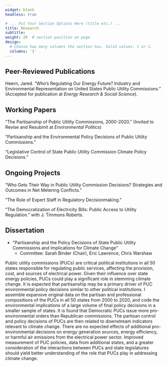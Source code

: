 ```yaml
---
widget: blank
headless: true

# ... Put Your Section Options Here (title etc.) ...
title: Research
subtitle:
weight: 20  # section position on page
design:
  # Choose how many columns the section has. Valid values: 1 or 2.
  columns: '1'
---
```



## Peer-Reviewed Publications

Heern, Jared. “Who’s Regulating Our Energy Future? Industry and Environmental Representation on United States Public Utility Commissions.” (Accepted for publication at *Energy Research & Social Science*).


## Working Papers

"The Partisanship of Public Utility Commissions, 2000-2020.” (Invited to Revise and Resubmit at *Environmental Politics*)

“Partisanship and the Environmental Policy Decisions of Public Utility Commissions.”

“Legislative Control of State Public Utility Commission Climate Policy Decisions.”


## Ongoing Projects

“Who Gets Their Way in Public Utility Commission Decisions? Strategies and Outcomes in Net Metering Conflicts.”

“The Role of Expert Staff in Regulatory Decisionmaking.”

“The Democratization of Electricity Bills: Public Access to Utility Regulation.” with J. Timmons Roberts.


## Dissertation
 
*  "Partisanship and the Policy Decisions of State Public Utility Commissions and Implications for Climate Change"    
    *  Committee: Sarah Binder (Chair), Eric Lawrence, Chris Warshaw

Public utility commissions (PUCs) are critical political institutions in all 50 states responsible for regulating public services, affecting the provision, cost, and sources of electrical power. Given their influence over state energy policies, PUCs could play a significant role in stemming climate change. It is expected that partisanship may be a primary driver of PUC environmental policy decisions similar to other political institutions. I assemble expansive original data on the partisan and professional compositions of the PUCs in all 50 states from 2000 to 2020, and code the environmental implications of a large volume of final policy decisions in a smaller sample of states. It is found that Democratic PUCs issue more pro-environmental orders than Republican commissions. The partisan control and policy decisions of PUCs are then related to downstream indicators relevant to climate change. There are no expected effects of additional pro-environmental decisions on energy generation sources, energy efficiency, or harmful air emissions from the electrical power sector. Improved measurement of PUC policies, data from additional states, and a greater consideration of the interactions between PUCs and state legislatures should yield better understanding of the role that PUCs play in addressing climate change.



